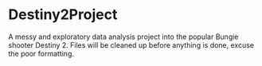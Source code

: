 # Destiny2Project
A messy and exploratory data analysis project into the popular Bungie shooter Destiny 2.
Files will be cleaned up before anything is done, excuse the poor formatting.
